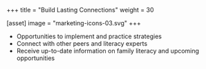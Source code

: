 +++
title = "Build Lasting Connections"
weight = 30

[asset]
  image = "marketing-icons-03.svg"
+++

- Opportunities to implement and practice strategies
- Connect with other peers and literacy experts
- Receive up-to-date information on family literacy and upcoming opportunities
